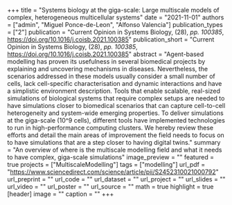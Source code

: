 +++
title = "Systems biology at the giga-scale: Large multiscale models of complex, heterogeneous multicellular systems"
date = "2021-11-01"
authors = ["admin", "Miguel Ponce-de-Leon", "Alfonso Valencia"]
publication_types = ["2"]
publication = "Current Opinion in Systems Biology, (28), _pp. 100385_, https://doi.org/10.1016/j.coisb.2021.100385"
publication_short = "Current Opinion in Systems Biology, (28), _pp. 100385_, https://doi.org/10.1016/j.coisb.2021.100385"
abstract = "Agent-based modelling has proven its usefulness in several biomedical projects by explaining and uncovering mechanisms in diseases. Nevertheless, the scenarios addressed in these models usually consider a small number of cells, lack cell-specific characterisation and dynamic interactions and have a simplistic environment description. Tools that enable scalable, real-sized simulations of biological systems that require complex setups are needed to have simulations closer to biomedical scenarios that can capture cell-to-cell heterogeneity and system-wide emerging properties. To deliver simulations at the giga-scale (10^9 cells), different tools have implemented technologies to run in high-performance computing clusters. We hereby review these efforts and detail the main areas of improvement the field needs to focus on to have simulations that are a step closer to having digital twins."
summary = "An overview of where is the multiscale modelling field and what it needs to have complex, giga-scale simulations"
image_preview = ""
featured = true
projects = ["MultiscaleModelling"]
tags = ["modelling"]
url_pdf = "https://www.sciencedirect.com/science/article/pii/S2452310021000792"
url_preprint = ""
url_code = ""
url_dataset = ""
url_project = ""
url_slides = ""
url_video = ""
url_poster = ""
url_source = ""
math = true
highlight = true
[header]
image = ""
caption = ""
+++

